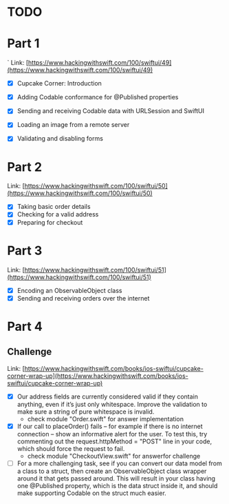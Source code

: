 #  TODO

# Part 1
`
Link: [https://www.hackingwithswift.com/100/swiftui/49](https://www.hackingwithswift.com/100/swiftui/49)

- [x] Cupcake Corner: Introduction
- [x] Adding Codable conformance for @Published properties
- [x] Sending and receiving Codable data with URLSession and SwiftUI
- [x] Loading an image from a remote server
- [x] Validating and disabling forms


# Part 2
Link: [https://www.hackingwithswift.com/100/swiftui/50](https://www.hackingwithswift.com/100/swiftui/50)

- [x] Taking basic order details
- [x] Checking for a valid address
- [x] Preparing for checkout

# Part 3
Link: [https://www.hackingwithswift.com/100/swiftui/51](https://www.hackingwithswift.com/100/swiftui/51)

- [x] Encoding an ObservableObject class
- [x] Sending and receiving orders over the internet

# Part 4
## Challenge

Link: [https://www.hackingwithswift.com/books/ios-swiftui/cupcake-corner-wrap-up](https://www.hackingwithswift.com/books/ios-swiftui/cupcake-corner-wrap-up)


- [x] Our address fields are currently considered valid if they contain anything, even if it’s just only whitespace. Improve the validation to make sure a string of pure whitespace is invalid.
    - check module "Order.swift" for answer implementation
- [x] If our call to placeOrder() fails – for example if there is no internet connection – show an informative alert for the user. To test this, try commenting out the request.httpMethod = "POST" line in your code, which should force the request to fail.
    - check module "CheckoutView.swift" for answerfor challenge
- [ ] For a more challenging task, see if you can convert our data model from a class to a struct, then create an ObservableObject class wrapper around it that gets passed around. This will result in your class having one @Published property, which is the data struct inside it, and should make supporting Codable on the struct much easier.
